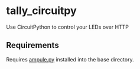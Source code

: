 # tally_circuitpy

Use CircuitPython to control your LEDs over HTTP

## Requirements

Requires [ampule.py](https://github.com/deckerego/ampule) installed into
the base directory.
